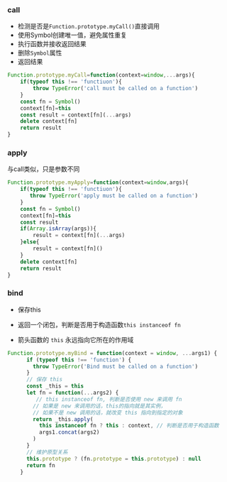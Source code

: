 ### call
- 检测是否是`Function.prototype.myCall()`直接调用
- 使用Symbol创建唯一值，避免属性重复
- 执行函数并接收返回结果
- 删除`Symbol`属性
- 返回结果
```js
Function.prototype.myCall=function(context=window,...args){
    if(typeof this !== 'functiuon'){
        throw TypeError('call must be called on a function')
    }
    const fn = Symbol()
    context[fn]=this
    const result = context[fn](...args)
    delete context[fn]
    return result
}
```
### apply
与call类似，只是参数不同
```js
Function.prototype.myApply=function(context=window,args){
    if(typeof this !== 'functiuon'){
       throw TypeError('apply must be called on a function')
    }
    const fn = Symbol()
    context[fn]=this
    const result
    if(Array.isArray(args)){
        result = context[fn](...args)
    }else{
        result = context[fn]()
    }
    delete context[fn]
    return result
}
```
### bind

- 保存this
- 返回一个闭包，判断是否用于构造函数`this instanceof fn `

- 箭头函数的 `this` 永远指向它所在的作用域
```js
Function.prototype.myBind = function(context = window, ...args1) {
      if (typeof this !== 'function') {
        throw TypeError('Bind must be called on a function')
      }
      // 保存 this
      const _this = this
      let fn = function(...args2) {
         // this instanceof fn, 判断是否使用 new 来调用 fn
        // 如果是 new 来调用的话，this的指向就是其实例，
        // 如果不是 new 调用的话，就改变 this 指向到指定的对象
        return _this.apply(
          this instanceof fn ? this : context, // 判断是否用于构造函数
          args1.concat(args2)
        )
      }
      // 维护原型关系
      this.prototype ? (fn.prototype = this.prototype) : null
      return fn
    }
```
